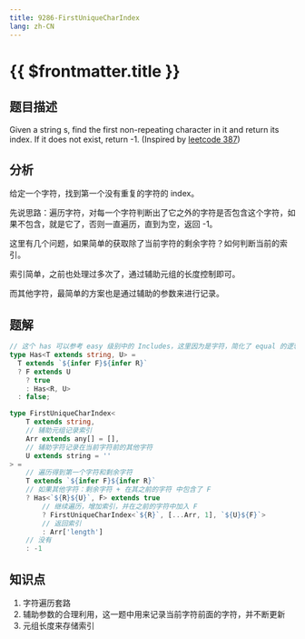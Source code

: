 ```yaml
---
title: 9286-FirstUniqueCharIndex
lang: zh-CN
---
```


# {{ $frontmatter.title }}

## 题目描述

Given a string s, find the first non-repeating character in it and return its index. If it does not exist, return -1. (Inspired by [leetcode 387](https://leetcode.com/problems/first-unique-character-in-a-string/))

## 分析

给定一个字符，找到第一个没有重复的字符的 index。

先说思路：遍历字符，对每一个字符判断出了它之外的字符是否包含这个字符，如果不包含，就是它了，否则一直遍历，直到为空，返回 -1。

这里有几个问题，如果简单的获取除了当前字符的剩余字符？如何判断当前的索引。

索引简单，之前也处理过多次了，通过辅助元组的长度控制即可。

而其他字符，最简单的方案也是通过辅助的参数来进行记录。

## 题解

```ts
// 这个 has 可以参考 easy 级别中的 Includes，这里因为是字符，简化了 equal 的逻辑
type Has<T extends string, U> =
  T extends `${infer F}${infer R}`
  ? F extends U
    ? true
    : Has<R, U>
  : false;

type FirstUniqueCharIndex<
    T extends string,
    // 辅助元组记录索引
    Arr extends any[] = [],
    // 辅助字符记录在当前字符前的其他字符
    U extends string = ''
> =
    // 遍历得到第一个字符和剩余字符
    T extends `${infer F}${infer R}`
    // 如果其他字符：剩余字符 + 在其之前的字符 中包含了 F
    ? Has<`${R}${U}`, F> extends true
        // 继续遍历，增加索引，并在之前的字符中加入 F
        ? FirstUniqueCharIndex<`${R}`, [...Arr, 1], `${U}${F}`>
        // 返回索引
        : Arr['length']
    // 没有
    : -1
```

## 知识点

1. 字符遍历套路
2. 辅助参数的合理利用，这一题中用来记录当前字符前面的字符，并不断更新
3. 元组长度来存储索引
